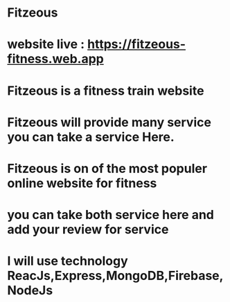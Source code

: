 # Fitzeous
# website live : https://fitzeous-fitness.web.app

# Fitzeous is a fitness train website
# Fitzeous will provide many service you can take a service Here.
# Fitzeous is on of the most populer online website for fitness
# you can take both service here and add your review for service
# I will use technology ReacJs,Express,MongoDB,Firebase,NodeJs